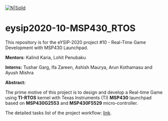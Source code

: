 [![N|Solid](http://iitram.ac.in/DataFiles/Images/Labs/EYantra/logo.png)](http://www.e-yantra.org/)

# eysip2020-10-MSP430_RTOS
This repository is for the eYSIP-2020 project #10 - Real-Time Game Development with MSP430 Launchpad.

**Mentors**: Kalind Karia, Lohit Penubaku

**Interns:** Tushar Garg, Ifa Zareen, Ashish Maurya, Arun Kothamasu and Ayush Mishra

**Abstract:**

The prime motive of this project is to design and develop a Real-time Game using **TI-RTOS** kernel with Texas Instruments (TI) **MSP430** launchpad based on **MSP430G2553** and **MSP430F5529** micro-controller.

The detailed tasks list of the project workflow: [link](https://docs.google.com/document/d/1AydYsuwSTHs7-vRRLJ99l22RtDOITWm4jLXWlvcVZM4/edit?usp=sharing).
